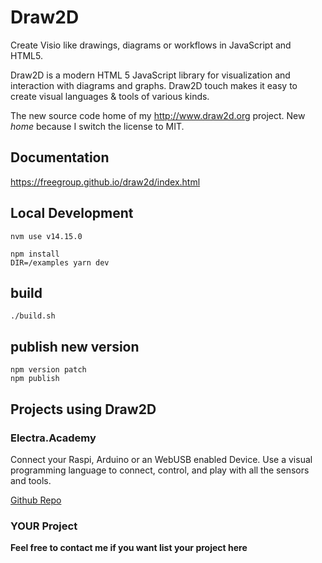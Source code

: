 # Draw2D
Create Visio like drawings, diagrams or workflows in JavaScript and HTML5.

Draw2D is a modern HTML 5 JavaScript library for visualization and interaction with 
diagrams and graphs. Draw2D touch makes it easy to create visual languages & tools of various 
kinds.

The new source code home of my http://www.draw2d.org project. New *home* because I switch the license to MIT.


## Documentation

https://freegroup.github.io/draw2d/index.html

## Local Development
``` 
nvm use v14.15.0

npm install
DIR=/examples yarn dev

```

## build
``` 
./build.sh
```

## publish new version
``` 
npm version patch
npm publish
```

## Projects using Draw2D

### Electra.Academy
Connect your Raspi, Arduino or an WebUSB enabled Device. Use a visual programming language to connect, control, 
and play with all the sensors and tools.

[Github Repo](https://electra.academy/)

### YOUR Project
**Feel free to contact me if you want list your project here**
